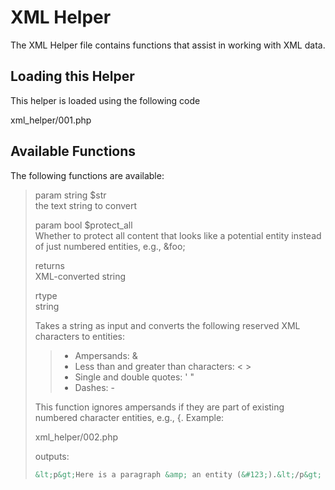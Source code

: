 # XML Helper

The XML Helper file contains functions that assist in working with XML
data.

<div class="contents" local="" depth="2">

</div>

## Loading this Helper

This helper is loaded using the following code

<div class="literalinclude">

xml_helper/001.php

</div>

## Available Functions

The following functions are available:

> param string \$str  
> the text string to convert
>
> param bool \$protect_all  
> Whether to protect all content that looks like a potential entity
> instead of just numbered entities, e.g., &foo;
>
> returns  
> XML-converted string
>
> rtype  
> string
>
> Takes a string as input and converts the following reserved XML
> characters to entities:
>
> > - Ampersands: &
> > - Less than and greater than characters: \< \>
> > - Single and double quotes: ' "
> > - Dashes: -
>
> This function ignores ampersands if they are part of existing numbered
> character entities, e.g., &#123;. Example:
>
> <div class="literalinclude">
>
> xml_helper/002.php
>
> </div>
>
> outputs:
>
> ``` html
> &lt;p&gt;Here is a paragraph &amp; an entity (&#123;).&lt;/p&gt;
> ```
